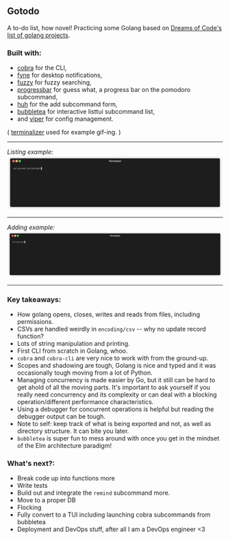 ## Gotodo

A to-do list, how novel! Practicing some Golang based on [Dreams of Code's list of golang projects](https://github.com/dreamsofcode-io/goprojects/tree/main/01-todo-list).

### Built with:

- [cobra](https://github.com/spf13/cobra-cli/) for the CLI,
- [fyne](https://pkg.go.dev/fyne.io/fyne/v2@v2.5.2) for desktop notifications,
- [fuzzy](https://pkg.go.dev/github.com/lithammer/fuzzysearch@v1.1.8/fuzzy) for fuzzy searching,
- [progressbar](https://pkg.go.dev/github.com/schollz/progressbar/v3@v3.17.1) for guess what, a progress bar on the pomodoro subcommand,
- [huh](https://pkg.go.dev/github.com/charmbracelet/huh@v0.6.0) for the add subcommand form,
- [bubbletea](https://github.com/charmbracelet/bubbletea) for interactive listtui subcommand list,
- and [viper](https://pkg.go.dev/github.com/spf13/viper@v1.19.0) for config management.

( [terminalizer](https://www.terminalizer.com/) used for example gif-ing. )

---

_Listing example:_
![Demonstration of a terminal app that lists tasks both with plaintext output and an interactive interface option](./render1733721680580.gif)

---

_Adding example:_
![Demonstration of a terminal app with an interactive interface for adding tasks with a 'pomodoros needed' option](./render1733763456197.gif)

---

### Key takeaways:

- How golang opens, closes, writes and reads from files, including permissions.
- CSVs are handled weirdly in `encoding/csv` -- why no update record function?
- Lots of string manipulation and printing.
- First CLI from scratch in Golang, whoo.
- `cobra` and `cobra-cli` are very nice to work with from the ground-up.
- Scopes and shadowing are tough, Golang is nice and typed and it was occasionally tough moving from a lot of Python.
- Managing concurrency is made easier by Go, but it still can be hard to get ahold of all the moving parts. It's important to ask yourself if you really need concurrency and its complexity or can deal with a blocking operation/different performance characteristics.
- Using a debugger for concurrent operations is helpful but reading the debugger output can be tough.
- Note to self: keep track of what is being exported and not, as well as directory structure. It can bite you later.
- `bubbletea` is super fun to mess around with once you get in the mindset of the Elm architecture paradigm!

### What's next?:

- Break code up into functions more
- Write tests
- Build out and integrate the `remind` subcommand more.
- Move to a proper DB
- Flocking
- Fully convert to a TUI including launching cobra subcommands from bubbletea
- Deployment and DevOps stuff, after all I am a DevOps engineer <3
